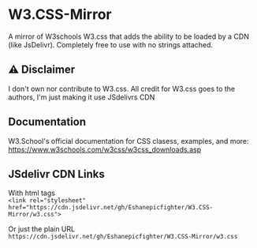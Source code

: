 # W3.CSS-Mirror
A mirror of W3schools W3.css that adds the ability to be loaded by a CDN (like JsDelivr). Completely free to use with no strings attached.

## ⚠️ Disclaimer
I don't own nor contribute to W3.css. All credit for W3.css goes to the authors, I'm just making it use JSdelivrs CDN

## Documentation
W3.School's official documentation for CSS clasess, examples, and more:
<br>
https://www.w3schools.com/w3css/w3css_downloads.asp

## JSdelivr CDN Links
With html tags
<br>
```<link rel="stylesheet" href="https://cdn.jsdelivr.net/gh/Eshanepicfighter/W3.CSS-Mirror/w3.css">```

Or just the plain URL
<br>
```https://cdn.jsdelivr.net/gh/Eshanepicfighter/W3.CSS-Mirror/w3.css```
